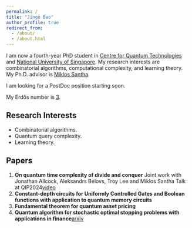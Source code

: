 ```yaml
---
permalink: /
title: "Jinge Bao"
author_profile: true
redirect_from: 
  - /about/
  - /about.html
---
```


I am now a fourth-year PhD student in [Centre for Quantum Technologies](https://www.quantumlah.org/) and [National University of Singapore](https://nus.edu.sg/). My research interests are combinatorial algorithms, computational complexity, and learning theory. My Ph.D. advisor is [Miklos Santha](https://www.irif.fr/~santha/).

I am looking for a PostDoc position starting soon.

My Erdős number is [3](https://mathscinet.ams.org/mathscinet/freetools/collab-dist?source=1525495&target=189017).

## Research Interests

+ Combinatorial algorithms.
+ Quantum query complexity.
+ Learning theory.

## Papers

1. **On quantum time complexity of divide and conquer**
   Joint work with Jonathan Allcock, Aleksandrs Belovs, Troy Lee and Miklos Santha
   Talk at QIP2024[video](https://www.youtube.com/watch?v=2Vc9FzULV_E)
3. **Constant-depth circuits for Uniformly Controlled Gates and Boolean functions with application to quantum memory circuits**
4. **Fundamental theorem for quantum asset pricing**
5. **Quantum algorithm for stochastic optimal stopping problems with applications in finance**[arxiv](https://arxiv.org/abs/2111.15332)
